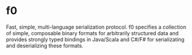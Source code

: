 f0
==

Fast, simple, multi-language serialization protocol. f0 specifies a collection of simple, composable binary formats for arbitrarily structured data and provides strongly typed bindings in Java/Scala and C#/F# for serializating and deserializing these formats. 
